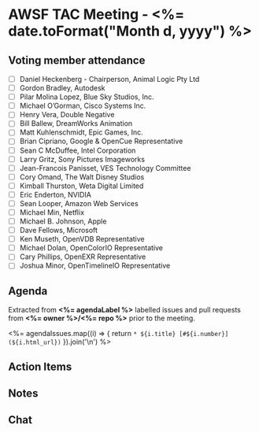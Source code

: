 # AWSF TAC Meeting - <%= date.toFormat("Month d, yyyy") %>

## Voting member attendance

- [ ] Daniel Heckenberg - Chairperson, Animal Logic Pty Ltd
- [ ] Gordon Bradley, Autodesk
- [ ] Pilar Molina Lopez, Blue Sky Studios, Inc.
- [ ] Michael O’Gorman, Cisco Systems Inc.
- [ ] Henry Vera, Double Negative
- [ ] Bill Ballew, DreamWorks Animation
- [ ] Matt Kuhlenschmidt, Epic Games, Inc.
- [ ] Brian Cipriano, Google & OpenCue Representative
- [ ] Sean C McDuffee, Intel Corporation
- [ ] Larry Gritz, Sony Pictures Imageworks
- [ ] Jean-Francois Panisset, VES Technology Committee
- [ ] Cory Omand, The Walt Disney Studios
- [ ] Kimball Thurston, Weta Digital Limited
- [ ] Eric Enderton, NVIDIA
- [ ] Sean Looper, Amazon Web Services
- [ ] Michael Min, Netflix
- [ ] Michael B. Johnson, Apple
- [ ] Dave Fellows, Microsoft
- [ ] Ken Museth, OpenVDB Representative
- [ ] Michael Dolan, OpenColorIO Representative
- [ ] Cary Phillips, OpenEXR Representative
- [ ] Joshua Minor, OpenTimelineIO Representative

## Agenda

Extracted from **<%= agendaLabel %>** labelled issues and pull requests from **<%= owner %>/<%= repo %>** prior to the meeting.

<%= agendaIssues.map((i) => {
  return `* ${i.title} [#${i.number}](${i.html_url})`
}).join('\n') %>

## Action Items


## Notes

## Chat
